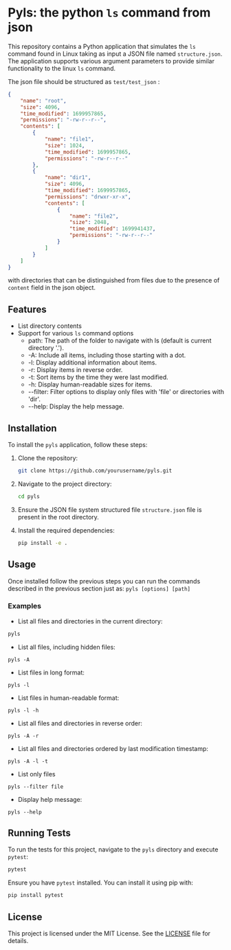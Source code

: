 # Pyls: the python `ls` command from json

This repository contains a Python application that simulates the `ls` command found in Linux taking as input a JSON file named `structure.json`.
The application supports various argument parameters to provide similar functionality to the linux `ls` command.

The json file should be structured as `test/test_json` :
```json
{
    "name": "root",
    "size": 4096,
    "time_modified": 1699957865,
    "permissions": "-rw-r--r--",
    "contents": [
        {
            "name": "file1",
            "size": 1024,
            "time_modified": 1699957865,
            "permissions": "-rw-r--r--"
        },
        {
            "name": "dir1",
            "size": 4096,
            "time_modified": 1699957865,
            "permissions": "drwxr-xr-x",
            "contents": [
                {
                    "name": "file2",
                    "size": 2048,
                    "time_modified": 1699941437,
                    "permissions": "-rw-r--r--"
                }
            ]
        }
    ]
}
```

with directories that can be distinguished from files due to the presence of `content` field in the json object.
## Features

- List directory contents
- Support for various `ls` command options
    - path: The path of the folder to navigate with ls (default is current directory '.').
    - -A: Include all items, including those starting with a dot.
    - -l: Display additional information about items.
    - -r: Display items in reverse order.
    - -t: Sort items by the time they were last modified.
    - -h: Display human-readable sizes for items.
    - --filter: Filter options to display only files with 'file' or directories with 'dir'.
    - --help: Display the help message.

## Installation

To install the `pyls` application, follow these steps:

1. Clone the repository:
    ```sh
    git clone https://github.com/yourusername/pyls.git
    ```

2. Navigate to the project directory:
    ```sh
    cd pyls
    ```

3. Ensure the JSON file system structured file `structure.json` file is present in the root directory. 

4. Install the required dependencies:
    ```sh
    pip install -e .
    ```

## Usage

Once installed follow the previous steps you can run the commands described in the previous section just as:
    ```
    pyls [options] [path]
    ```

### Examples

- List all files and directories in the current directory:
```sh
pyls
```
- List all files, including hidden files:
```
pyls -A
```

- List files in long format:
```
pyls -l
```

- List files in human-readable format:
```
pyls -l -h
```

- List all files and directories in reverse order:
```
pyls -A -r
```

- List all files and directories ordered by last modification timestamp:
```
pyls -A -l -t
```

- List only files
```
pyls --filter file
```

- Display help message:
```
pyls --help
```

## Running Tests

To run the tests for this project, navigate to the `pyls` directory and execute `pytest`:

```sh
pytest
```

Ensure you have `pytest` installed. You can install it using pip with:

```sh
pip install pytest
```

## License

This project is licensed under the MIT License. See the [LICENSE](LICENSE) file for details.

